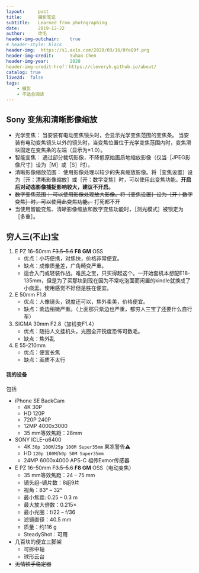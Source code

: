 ```yaml
---
layout:     post
title:      摄影笔记
subtitle:   Learned from photographing
date:       2019-12-22
author:     炸毛
header-img-outchain:    true
# header-style: black
header-img:  https://s1.ax1x.com/2020/03/16/8YeQ9f.png
header-img-credit:      Yuhan Chen
header-img-year:        2020
header-img-credit-href：https://cleveryh.github.io/about/
catalog: true
live2d:  false
tags:
    - 摄影
    - 不适合阅读
---
```


## Sony 变焦和清晰影像缩放
- 光学变焦：
当安装有电动变焦镜头时，会显示光学变焦范围的变焦条。
当安装有电动变焦镜头以外的镜头时，当变焦位置位于光学变焦范围内时，变焦滑块固定在变焦条的左端（显示为×1.0）。
- 智能变焦：
通过部分裁切影像，不降低原始画质地缩放影像（仅当［JPEG影像尺寸］设为［M］或［S］时）。
- 清晰影像缩放范围：
使用影像处理以较少的失真缩放影像。将［变焦设置］设为［开：清晰影像缩放］或［开：数字变焦］时，可以使用此变焦功能。**开启后对动态影像捕捉影响较大，建议不开启。**
- ~~数字变焦范围：
可以使用影像处理放大影像。将［变焦设置］设为［开：数字变焦］时，可以使用此变焦功能。~~ 打死都不开
- 当使用智能变焦、清晰影像缩放和数字变焦功能时，［测光模式］被锁定为［多重］。

## 穷人三(不止)宝
1. E PZ 16–50mm ~~F3.5–5.6~~ **F8 GM** OSS 
    - 优点：小巧便携，对焦快，价格非常便宜。
    - 缺点：成像质量差，广角畸变严重。
    - 适合入门或轻装作战。难民之宝，只买得起这个。一开始套机本想配E18-135mm，但是为了买那块到现在因为不常吃泡面而闲置的kindle就换成了小痰盂。使用感觉不好但是胜在便宜。
2. E 50mm F1.8
    - 优点：人像镜头，锐度还可以，焦外柔美，价格便宜。
    - 缺点：紫边稍微严重。（上面那只紫边也严重，都穷人三宝了还要什么自行车）
3. SIGMA 30mm F2.8（加钱变F1.4）
    - 优点：随拍人文挂机头，光圈全开锐度恐怖可数毛。
    - 缺点：焦外乱
4. E 55-210mm
    - 优点：便宜长焦
    - 缺点：画质不太行

#### 我的设备  
包括
- iPhone SE BackCam 
    - 4K 30P
    - HD 120P
    - 720P 240P
    - 12MP 4000x3000
    - 35 mm等效焦距：28mm
- SONY ICLE-α6400 
    - 4K `30p 100M`/`25p 100M Super35mm` 果冻警告⚠
    - HD `120p 100M`/`60p 50M Super35mm`
    - 24MP 6000x4000 APS-C 祖传Exmor传感器
- E PZ 16–50mm ~~F3.5–5.6~~ **F8 GM** OSS（电动变焦）  
    - 35 mm等效焦距：24 – 75 mm
    - 镜头组–镜片数：8组9片
    - 视角：83° – 32°
    - 最小焦距: 0.25 – 0.3 m
    - 最大放大倍数：0.215×
    - 最小光圈：f/22 – f/36
    - 滤镜直径：40.5 mm
    - 质量：约116 g
    - SteadyShot：可用
- 几百块的便宜三脚架
    - 可拆中轴
    - 球形云台
- ~~无情铁手稳定器~~